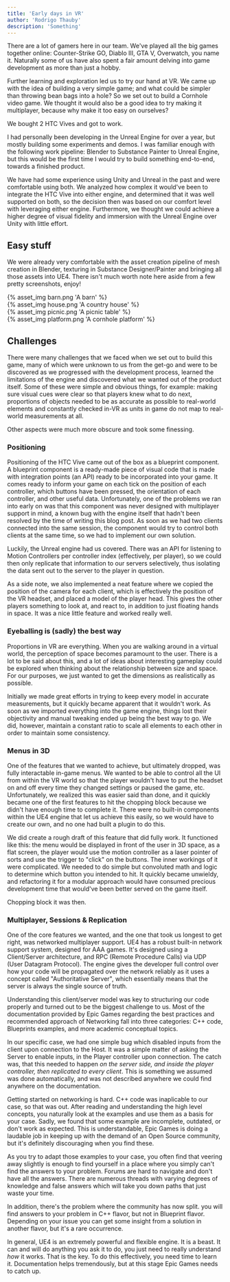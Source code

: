 ```yaml
---
title: 'Early days in VR'
author: 'Rodrigo Thauby'
description: 'Something'
---
```


There are a lot of gamers here in our team. We've played all the big games together online: Counter-Strike GO, Diablo III, GTA V, Overwatch, you name it. Naturally some of us have also spent a fair amount delving into game development as more than just a hobby.

Further learning and exploration led us to try our hand at VR. We came up with the idea of building a very simple game; and what could be simpler than throwing bean bags into a hole? So we set out to build a Cornhole video game. We thought it would also be a good idea to try making it multiplayer, because why make it too easy on ourselves?

We bought 2 HTC Vives and got to work.

I had personally been developing in the Unreal Engine for over a year, but mostly building some experiments and demos. I was familiar enough with the following work pipeline: Blender to Substance Painter to Unreal Engine, but this would be the first time I would try to build something end-to-end, towards a finished product.

We have had some experience using Unity and Unreal in the past and were comfortable using both. We analyzed how complex it would've been to integrate the HTC Vive into either engine, and determined that it was well supported on both, so the decision then was based on our comfort level with leveraging either engine. Furthermore, we thought we could achieve a higher degree of visual fidelity and immersion with the Unreal Engine over Unity with little effort.

## Easy stuff

We were already very comfortable with the asset creation pipeline of mesh creation in Blender, texturing in Substance Designer/Painter and bringing all those assets into UE4. There isn't much worth note here aside from a few pretty screenshots, enjoy!

<div class="row">
    <div class="small-12 medium-6 columns">
        {% asset_img barn.png 'A barn' %}
    </div>
    <div class="small-12 medium-6 columns">
        {% asset_img house.png 'A country house' %}
    </div>
    <div class="small-12 medium-6 columns">
        {% asset_img picnic.png 'A picnic table' %}
    </div>
    <div class="small-12 medium-6 columns">
        {% asset_img platform.png 'A cornhole platform' %}
    </div>
</div>

## Challenges

There were many challenges that we faced when we set out to build this game, many of which were unknown to us from the get-go and were to be discovered as we progressed with the development process, learned the limitations of the engine and discovered what we wanted out of the product itself. Some of these were simple and obvious things, for example: making sure visual cues were clear so that players knew what to do next, proportions of objects needed to be as accurate as possible to real-world elements and constantly checked in-VR as units in game do not map to real-world measurements at all.

Other aspects were much more obscure and took some finessing.

### Positioning

Positioning of the HTC Vive came out of the box as a blueprint component. A blueprint component is a ready-made piece of visual code that is made with integration points (an API) ready to be incorporated into your game. It comes ready to inform your game on each tick on the position of each controller, which buttons have been pressed, the orientation of each controller, and other useful data. Unfortunately, one of the problems we ran into early on was that this component was never designed with multiplayer support in mind, a known bug with the engine itself that hadn't been resolved by the time of writing this blog post. As soon as we had two clients connected into the same session, the component would try to control both clients at the same time, so we had to implement our own solution.

Luckily, the Unreal engine had us covered. There was an API for listening to Motion Controllers per controller index (effectively, per player), so we could then only replicate that information to our servers selectively, thus isolating the data sent out to the server to the player in question.

As a side note, we also implemented a neat feature where we copied the position of the camera for each client, which is effectively the position of the VR headset, and placed a model of the player head. This gives the other players something to look at, and react to, in addition to just floating hands in space. It was a nice little feature and worked really well.

### Eyeballing is (sadly) the best way

Proportions in VR are everything. When you are walking around in a virtual world, the perception of space becomes paramount to the user. There is a lot to be said about this, and a lot of ideas about interesting gameplay could be explored when thinking about the relationship between size and space. For our purposes, we just wanted to get the dimensions as realistically as possible.

Initially we made great efforts in trying to keep every model in accurate measurements, but it quickly became apparent that it wouldn't work. As soon as we imported everything into the game engine, things lost their objectivity and manual tweaking ended up being the best way to go. We did, however, maintain a constant ratio to scale all elements to each other in order to maintain some consistency.

### Menus in 3D

One of the features that we wanted to achieve, but ultimately dropped, was fully interactable in-game menus. We wanted to be able to control all the UI from within the VR world so that the player wouldn't have to put the headset on and off every time they changed settings or paused the game, etc. Unfortunately, we realized this was easier said than done, and it quickly became one of the first features to hit the chopping block because we didn't have enough time to complete it. There were no built-in components within the UE4 engine that let us achieve this easily, so we would have to create our own, and no one had built a plugin to do this.

We did create a rough draft of this feature that did fully work. It functioned like this: the menu would be displayed in front of the user in 3D space, as a flat screen, the player would use the motion controller as a laser pointer of sorts and use the trigger to "click" on the buttons. The inner workings of it were complicated. We needed to do simple but convoluted math and logic to determine which button you intended to hit. It quickly became unwieldy, and refactoring it for a modular approach would have consumed precious development time that would've been better served on the game itself.

Chopping block it was then.

### Multiplayer, Sessions & Replication

One of the core features we wanted, and the one that took us longest to get right, was networked multiplayer support. UE4 has a robust built-in network support system, designed for AAA games. It's designed using a Client/Server architecture, and RPC (Remote Procedure Calls) via UDP (User Datagram Protocol). The engine gives the developer full control over how your code will be propagated over the network reliably as it uses a concept called "Authoritative Server", which essentially means that the server is always the single source of truth.

Understanding this client/server model was key to structuring our code properly and turned out to be the biggest challenge to us. Most of the documentation provided by Epic Games regarding the best practices and recommended approach of Networking fall into three categories: C++ code, Blueprints examples, and more academic conceptual topics.

In our specific case, we had one simple bug which disabled inputs from the client upon connection to the Host. It was a simple matter of asking the Server to enable inputs, in the Player controller upon connection. The catch was, that this needed to happen *on the server side, and inside the player controller, then replicated to every client*. This is something we assumed was done automatically, and was not described anywhere we could find anywhere on the documentation.

Getting started on networking is hard. C++ code was inaplicable to our case, so that was out. After reading and understanding the high level concepts, you naturally look at the examples and use them as a basis for your case. Sadly, we found that some example are incomplete, outdated, or don't work as expected. This is understandable, Epic Games is doing a laudable job in keeping up with the demand of an Open Source community, but it's definitely discouraging when you find these.

As you try to adapt those examples to your case, you often find that veering away slightly is enough to find yourself in a place where you simply can't find the answers to your problem. Forums are hard to navigate and don't have all the answers. There are numerous threads with varying degrees of knowledge and false answers which will take you down paths that just waste your time.

In addition, there's the problem where the community has now split. you will find answers to your problem in C++ flavor, but not in Blueprint flavor. Depending on your issue you can get some insight from a solution in another flavor, but it's a rare occurrence.

In general, UE4 is an extremely powerful and flexible engine. It is a beast. It can and will do anything you ask it to do, you just need to really understand *how* it works. That is the key. To do this effectively, you need time to learn it. Documentation helps tremendously, but at this stage Epic Games needs to catch up.